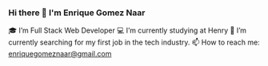 ### Hi there 👋 I'm Enrique Gomez Naar


🎓 I’m Full Stack Web Developer
💻 I’m currently studying at Henry
🔭 I’m currently searching for my first job in the tech industry.
📫 How to reach me: enriquegomeznaar@gmail.com

